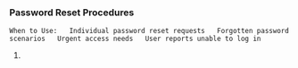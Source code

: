### Password Reset Procedures
`When to Use:  
Individual password reset requests  
Forgotten password scenarios  
Urgent access needs  
User reports unable to log in  `

1. 

